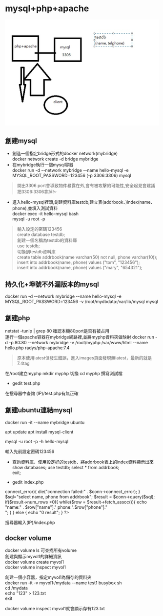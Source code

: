 # mysql+php+apache  
![image](https://github.com/sleepy9487/Linux-docker-note/blob/master/images/10-26.jpg)
## 創建mysql
* 創造一個指定bridge形式的docker network(mybridge)  
docker network create -d bridge mybridge  
* 在mybridge執行一個mysql容器  
docker run -d --network mybridge --name hello-mysql -e MYSQL_ROOT_PASSWORD=123456 (-p 3306:3306) mysql  
>開出3306 port會導致物件暴露在外,會有被攻擊的可能性,安全起見會建議把3306:3306拿掉!~  

* 進入hello-mysql裡頭,創建資料庫testdb,建立表(addrbook、)index(name、phone),並填入測試資料  
docker exec -it hello-mysql bash  
mysql -u root -p  
>輸入設定的密碼123456  
create database testdb;  
>創建一個名稱為testdb的資料庫  
use testdb;  
切換到testdb資料庫  
create table addrbook(name varchar(50) not null, phone varchar(10));  
insert into addrbook(name, phone) values ("tom", "123456");  
insert into addrbook(name, phone) values ("mary", "654321");  

## 持久化+埠號不外漏版本的mysql  
docker run -d --network mybridge --name hello-mysql -e MYSQL_ROOT_PASSWORD=123456 -v /root/mydbdata:/var/lib/mysql mysql  

## 創建php  
netstat -tunlp | grep 80 確認本機80port是否有被占用  
運行一個apache容器在mybridge網路裡,並將myphp資料夾做映射
docker run -d -p 80:80 --network mybridge -v /root/myphp:/var/www/html --name hello.php radys/php-apache:7.4 
>原本使用latest但發生錯誤，進入images頁面發現無latest，最新的就是7.4tag  

在/root建立myphp
mkdir myphp
切換
cd myphp
撰寫測試檔
* gedit test.php

<?php
phpinfo();
?>

在搜尋器中查詢 (IP)/test.php有無正確

## 創建ubuntu連結mysql
docker run -it --name mybridge ubuntu

apt update
apt install mysql-client

mysql -u root -p -h hello-mysql

輸入先前設定密碼123456
* 查詢資料庫、使用設定好的testdb、將addrbook表上的index資料顯示出來
show databases;
use testdb;
select * from addrbook;      
exit;

* gedit index.php   

<?php  
$servername="hello-mysql";  
$username="root";  
$password="123456";  
$dbname="testdb";  

$conn = new mysql($servername, $username, $password, $dbname);  

if($conn->connect_error){  
   die("connection failed:" . $conn->connect_error);  
}  

$sql="select name, phone from addrbook";  
$result = $conn->query($sql);  

if($result->num_rows >0){  
  while($row = $result->fetch_assoc()){  
    echo "name:" . $row["name"]." phone:".$row["phone"]."<br>";  
  }  
} else {   
  echo "0 result";  
}  


?>  

搜尋器輸入(IP)/index.php   

## docker volume   
docker volume ls 可查找所有volume  
創建與顯示myvol1的詳細資訊  
docker volume create myvol1  
docker volume inspect myvol1  

創建一個小容器，指定myvol1為儲存的資料夾  
docker run -it -v myvol1:/mydata --name test1 busybox sh  
cd /mydata  
echo "123" > 123.txt  
exit  

docker volume inspect myvol1就會顯示存有123.txt  
